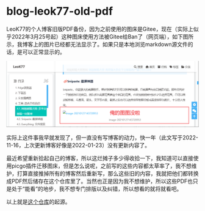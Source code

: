 # blog-leok77-old-pdf

LeoK77的个人博客旧版PDF备份，因为之前使用的图床是Gitee，现在（实际上似乎2022年3月25号起）这种图床使用方法被Gitee给Ban了（网页端），如下图所示，我博客上的图片已经都无法显示了。如果只是本地浏览markdown源文件的话，是可以正常显示的。

![俺的图图没啦](image/README/1668594283135.png)

实际上这件事我早就发现了，但一直没有写博客的动力，快一年（此文写于2022-11-16，上次更新博客好像是2022-01-23）没有更新内容了。

最近希望重新拾起自己的博客，所以这烂摊子多少得收拾一下，我知道可以直接使用picgo插件迁移图床，但是怎么说呢，之前写的这些内容都太草率了，我不想维护，打算直接推掉所有的博客然后重新写，那么这些旧的内容，我就把他们都转换成PDF然后储存在这个仓库里了。当然也正是因为我不想维护，所以这些PDF也只是处于“能看”的地步，我不想专门排版以及纠错，所以想看的就将就看吧。

以上就是[这个仓库](https://github.com/leok77/blog-leok77-old-pdf)的起源。
